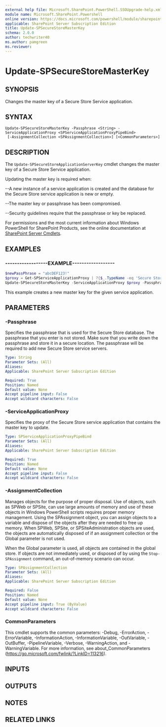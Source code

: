 ```yaml
---
external help file: Microsoft.SharePoint.PowerShell.SSOUpgrade-help.xml
module name: Microsoft.SharePoint.Powershell
online version: https://docs.microsoft.com/powershell/module/sharepoint-server/update-spsecurestoremasterkey
applicable: SharePoint Server Subscription Edition
title: Update-SPSecureStoreMasterKey
schema: 2.0.0
author: techwriter40
ms.author: pamgreen
ms.reviewer:
---
```


# Update-SPSecureStoreMasterKey

## SYNOPSIS
Changes the master key of a Secure Store Service application.

## SYNTAX

```
Update-SPSecureStoreMasterKey -Passphrase <String> -ServiceApplicationProxy <SPServiceApplicationProxyPipeBind>
 [-AssignmentCollection <SPAssignmentCollection>] [<CommonParameters>]
```

## DESCRIPTION
The `Update-SPSecureStoreApplicationServerKey` cmdlet changes the master key of a Secure Store Service application.

Updating the master key is required when:


--A new instance of a service application is created and the database for the Secure Store service application is new or empty.

--The master key or passphrase has been compromised.

--Security guidelines require that the passphrase or key be replaced.


For permissions and the most current information about Windows PowerShell for SharePoint Products, see the online documentation at [SharePoint Server Cmdlets](https://docs.microsoft.com/powershell/sharepoint/sharepoint-server/sharepoint-server-cmdlets).

## EXAMPLES

### ------------------EXAMPLE------------------
```powershell
$newPassPhrase = "abcDEF123!"
$proxy = Get-SPServiceApplicationProxy | ?{$_.TypeName -eq 'Secure Store Service Application Proxy'}
Update-SPSecureStoreMasterKey -ServiceApplicationProxy $proxy -Passphrase $newPassPhrase
```

This example creates a new master key for the given service application.

## PARAMETERS

### -Passphrase
Specifies the passphrase that is used for the Secure Store database.
The passphrase that you enter is not stored.
Make sure that you write down the passphrase and store it in a secure location.
The passphrase will be required to add new Secure Store service servers.

```yaml
Type: String
Parameter Sets: (All)
Aliases: 
Applicable: SharePoint Server Subscription Edition

Required: True
Position: Named
Default value: None
Accept pipeline input: False
Accept wildcard characters: False
```

### -ServiceApplicationProxy
Specifies the proxy of the Secure Store service application that contains the master key to update.

```yaml
Type: SPServiceApplicationProxyPipeBind
Parameter Sets: (All)
Aliases: 
Applicable: SharePoint Server Subscription Edition

Required: True
Position: Named
Default value: None
Accept pipeline input: False
Accept wildcard characters: False
```

### -AssignmentCollection
Manages objects for the purpose of proper disposal.
Use of objects, such as SPWeb or SPSite, can use large amounts of memory and use of these objects in Windows PowerShell scripts requires proper memory management.
Using the SPAssignment object, you can assign objects to a variable and dispose of the objects after they are needed to free up memory.
When SPWeb, SPSite, or SPSiteAdministration objects are used, the objects are automatically disposed of if an assignment collection or the Global parameter is not used.

When the Global parameter is used, all objects are contained in the global store.
If objects are not immediately used, or disposed of by using the `Stop-SPAssignment` command, an out-of-memory scenario can occur.

```yaml
Type: SPAssignmentCollection
Parameter Sets: (All)
Aliases: 
Applicable: SharePoint Server Subscription Edition

Required: False
Position: Named
Default value: None
Accept pipeline input: True (ByValue)
Accept wildcard characters: False
```

### CommonParameters
This cmdlet supports the common parameters: -Debug, -ErrorAction, -ErrorVariable, -InformationAction, -InformationVariable, -OutVariable, -OutBuffer, -PipelineVariable, -Verbose, -WarningAction, and -WarningVariable. For more information, see about_CommonParameters (https://go.microsoft.com/fwlink/?LinkID=113216).

## INPUTS

## OUTPUTS

## NOTES

## RELATED LINKS
